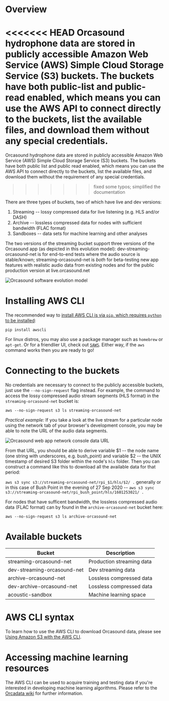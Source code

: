 # Overview

<<<<<<< HEAD
Orcasound hydrophone data are stored in publicly accessible Amazon Web Service (AWS) Simple Cloud Storage Service (S3) buckets. The buckets have both public-list and public-read enabled, which means you can use the AWS API to connect directly to the buckets, list the available files, and download them without any special credentials.
=======
Orcasound hydrophone data are stored in publicly accessible Amazon Web Service (AWS) Simple Cloud Storage Service (S3) buckets. The buckets have both public list and public read enabled, which means you can use the AWS API to connect directly to the buckets, list the available files, and download them without the requirement of any special credentials.
>>>>>>> fixed some typos; simplified the documentation

There are three types of buckets, two of which have live and dev versions: 
1. Streaming -- lossy compressed data for live listening (e.g. HLS and/or DASH)
2. Archive -- lossless compressed data for nodes with sufficient bandwidth (FLAC format)
3. Sandboxes -- data sets for machine learning and other analyses

The two versions of the streaming bucket support three versions of the Orcasound app (as depicted in this evolution model): dev-streaming-orcasound-net is for end-to-end tests where the audio source is stable/known; streaming-orcasound-net is *both* for beta-testing new app features with realistic audio data from existing nodes and for the public production version at live.orcasound.net

![Orcasound software evolution model](http://orcasound.net/img/orcasound-app/Orcasound-software-evolution-model.png)

# Installing AWS CLI

The recommended way to [install AWS CLI is via `pip`, which requires `python` to be installed](https://docs.aws.amazon.com/cli/latest/userguide/installing.html):

`pip install awscli`

For linux distros, you may also use a package manager such as `homebrew` or `apt-get`. Or for a friendlier UI, check out [`SAWS`](https://github.com/donnemartin/saws). Either way, if the `aws` command works then you are ready to go!

# Connecting to the buckets

No credentials are necessary to connect to the publicly accessible buckets, just use the `--no-sign-request` flag instead. For example, the command to access the lossy compressed audio stream segments (HLS format) in the `streaming-orcasound-net` bucket is:

`aws --no-sign-request s3 ls streaming-orcasound-net`

*Practical example:*
If you take a look at the live stream for a particular node using the network tab of your browser's development console, you may be able to note the URL of the audio data segments. 

![Orcasound web app network console data URL](http://orcasound.net/data/git/Orcasound-web-app-network-console-data-URL.png)

From that URL, you should be able to derive variable $1 -- the node name (one string with underscores, e.g. bush_point) and variable $2 --  the UNIX timestamp of desired S3 folder within the node's `hls` folder. Then you can construct a command like this to download all the available data for that period:

`aws s3 sync s3://streaming-orcasound-net/rpi_$1/hls/$2/ .` generally or in this case of Bush Point in the evening of 27 Sep 2020 -- 
`aws s3 sync s3://streaming-orcasound-net/rpi_bush_point/hls/1601253021/ .`

For nodes that have sufficent bandwidth, the lossless compressed audio data (FLAC format) can by found in the `archive-orcasound-net` bucket here: 

`aws --no-sign-request s3 ls archive-orcasound-net`

# Available buckets

| Bucket                      | Description               |
|-----------------------------|---------------------------|
| streaming-orcasound-net     | Production streaming data |
| dev-streaming-orcasound-net | Dev streaming data        |
| archive-orcasound-net       | Lossless compressed data  |
| dev-archive-orcasound-net   | Lossless compressed data  |
| acoustic-sandbox            | Machine learning space    | 

# AWS CLI syntax

To learn how to use the AWS CLI to download Orcasound data, please see [Using Amazon S3 with the AWS CLI](https://docs.aws.amazon.com/cli/latest/userguide/cli-services-s3.html).

# Accessing machine learning resources

The AWS CLI can be used to acquire training and testing data if you're interested in developing machine learning algorithms. Please refer to the [Orcadata wiki](https://github.com/orcasound/orcadata/wiki) for further information.

